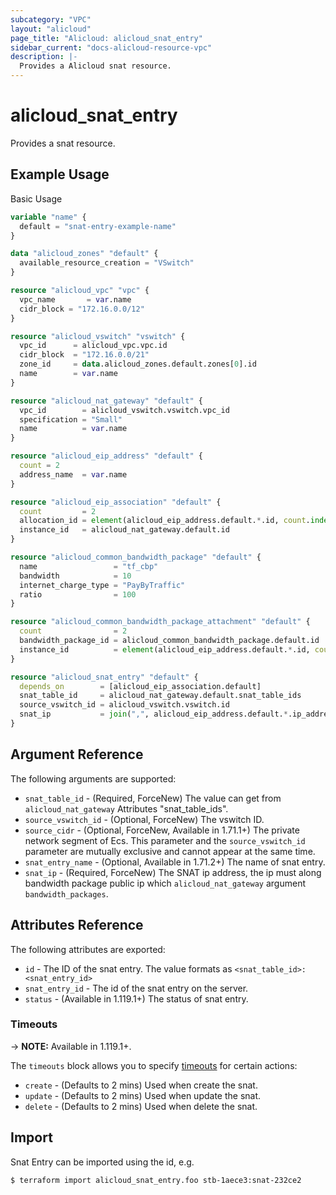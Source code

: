 ```yaml
---
subcategory: "VPC"
layout: "alicloud"
page_title: "Alicloud: alicloud_snat_entry"
sidebar_current: "docs-alicloud-resource-vpc"
description: |-
  Provides a Alicloud snat resource.
---
```


# alicloud\_snat\_entry

Provides a snat resource.

## Example Usage

Basic Usage

```terraform
variable "name" {
  default = "snat-entry-example-name"
}

data "alicloud_zones" "default" {
  available_resource_creation = "VSwitch"
}

resource "alicloud_vpc" "vpc" {
  vpc_name       = var.name
  cidr_block = "172.16.0.0/12"
}

resource "alicloud_vswitch" "vswitch" {
  vpc_id      = alicloud_vpc.vpc.id
  cidr_block  = "172.16.0.0/21"
  zone_id     = data.alicloud_zones.default.zones[0].id
  name        = var.name
}

resource "alicloud_nat_gateway" "default" {
  vpc_id        = alicloud_vswitch.vswitch.vpc_id
  specification = "Small"
  name          = var.name
}

resource "alicloud_eip_address" "default" {
  count = 2
  address_name  = var.name
}

resource "alicloud_eip_association" "default" {
  count         = 2
  allocation_id = element(alicloud_eip_address.default.*.id, count.index)
  instance_id   = alicloud_nat_gateway.default.id
}

resource "alicloud_common_bandwidth_package" "default" {
  name                 = "tf_cbp"
  bandwidth            = 10
  internet_charge_type = "PayByTraffic"
  ratio                = 100
}

resource "alicloud_common_bandwidth_package_attachment" "default" {
  count                = 2
  bandwidth_package_id = alicloud_common_bandwidth_package.default.id
  instance_id          = element(alicloud_eip_address.default.*.id, count.index)
}

resource "alicloud_snat_entry" "default" {
  depends_on        = [alicloud_eip_association.default]
  snat_table_id     = alicloud_nat_gateway.default.snat_table_ids
  source_vswitch_id = alicloud_vswitch.vswitch.id
  snat_ip           = join(",", alicloud_eip_address.default.*.ip_address)
}
```

## Argument Reference

The following arguments are supported:

* `snat_table_id` - (Required, ForceNew) The value can get from `alicloud_nat_gateway` Attributes "snat_table_ids".
* `source_vswitch_id` - (Optional, ForceNew) The vswitch ID.
* `source_cidr` - (Optional, ForceNew, Available in 1.71.1+) The private network segment of Ecs. This parameter and the `source_vswitch_id` parameter are mutually exclusive and cannot appear at the same time.
* `snat_entry_name` - (Optional, Available in 1.71.2+) The name of snat entry.
* `snat_ip` - (Required, ForceNew) The SNAT ip address, the ip must along bandwidth package public ip which `alicloud_nat_gateway` argument `bandwidth_packages`.

## Attributes Reference

The following attributes are exported:

* `id` - The ID of the snat entry. The value formats as `<snat_table_id>:<snat_entry_id>`
* `snat_entry_id` - The id of the snat entry on the server.
* `status` - (Available in 1.119.1+) The status of snat entry.

### Timeouts

-> **NOTE:** Available in 1.119.1+.

The `timeouts` block allows you to specify [timeouts](https://www.terraform.io/docs/configuration-0-11/resources.html#timeouts) for certain actions:

* `create` - (Defaults to 2 mins) Used when create the snat.
* `update` - (Defaults to 2 mins) Used when update the snat.
* `delete` - (Defaults to 2 mins) Used when delete the snat.

## Import

Snat Entry can be imported using the id, e.g.

```
$ terraform import alicloud_snat_entry.foo stb-1aece3:snat-232ce2
```
